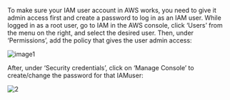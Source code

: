 To make sure your IAM user account in AWS works, you need to give it
admin access first and create a password to log in as an IAM user.
While logged in as a root user, go to IAM in the AWS console, click
‘Users’ from the menu on the right, and select the desired user.
Then, under ‘Permissions’, add the policy that gives the user admin access:

![image1](./1.png)

After, under ‘Security credentials’, click on ‘Manage Console’ to
create/change the password for that IAMuser:

![2](./2.png)



